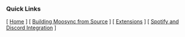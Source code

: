 ### Quick Links

[ [Home](/wiki/) ] [ [Building Moosync from Source](/wiki/Building-from-Source) ] [ [Extensions](/wiki/Extensions) ] [ [Spotify and Discord Integration](/wiki/Integrations) ]
